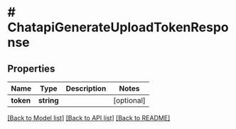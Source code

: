 # # ChatapiGenerateUploadTokenResponse

## Properties

Name | Type | Description | Notes
------------ | ------------- | ------------- | -------------
**token** | **string** |  | [optional]

[[Back to Model list]](../../README.md#models) [[Back to API list]](../../README.md#endpoints) [[Back to README]](../../README.md)
